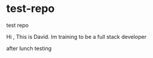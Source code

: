 # test-repo
test repo

Hi , This is David. Im training to be a full stack developer

after lunch testing
